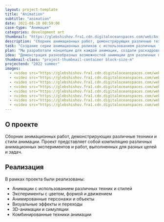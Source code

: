 ```yaml
---
layout: project-template
title: "Animation"
subtitle: "animation"
date: 2021-08-10 00:59:00
case-type: "Анимация"
categories: development art
thumbnail: "https://glebshishov.fra1.cdn.digitaloceanspaces.com/web/Animation/Animation_thumbnail.gif"
description: "Сборник анимационных работ, демонстрирующих различные техники и стили анимации."
task: "Создание серии анимационных роликов с использованием различных техник и визуальных эффектов."
plan: "Мы разработали концепции для каждой анимации, создали раскадровки, реализовали анимации с использованием различных техник и провели постобработку."
idea: "Демонстрация разнообразных возможностей анимации для различных проектов и задач."
thumbnail-class: "project-thumbnail-container block-size-m"
projectend: "2022 summer"
images:
  - <video src="https://glebshishov.fra1.cdn.digitaloceanspaces.com/web/Animation/Anim-color.mp4" autoplay loop muted playsinline class="project-video" alt="Animation color"></video>
  - <video src="https://glebshishov.fra1.cdn.digitaloceanspaces.com/web/Animation/Anim-dragon.mp4" autoplay loop muted playsinline class="project-video" alt="Animation dragon"></video>
  - <video src="https://glebshishov.fra1.cdn.digitaloceanspaces.com/web/Animation/Anim-feroliq.mp4" autoplay loop muted playsinline class="project-video" alt="Animation feroliq"></video>
  - <video src="https://glebshishov.fra1.cdn.digitaloceanspaces.com/web/Animation/Anim-light.mp4" autoplay loop muted playsinline class="project-video" alt="Animation light"></video>
  - <video src="https://glebshishov.fra1.cdn.digitaloceanspaces.com/web/Animation/Anim-magnit.mp4" autoplay loop muted playsinline class="project-video" alt="Animation magnit"></video>
  - <video src="https://glebshishov.fra1.cdn.digitaloceanspaces.com/web/Animation/Anim-matrsh.mp4" autoplay loop muted playsinline class="project-video" alt="Animation matrsh"></video>
  - <video src="https://glebshishov.fra1.cdn.digitaloceanspaces.com/web/Animation/Anim-room.mp4" autoplay loop muted playsinline class="project-video" alt="Animation room"></video>
  - <video src="https://glebshishov.fra1.cdn.digitaloceanspaces.com/web/Animation/Anim-shafle.mp4" autoplay loop muted playsinline class="project-video" alt="Animation shafle"></video>
---
```


## О проекте

Сборник анимационных работ, демонстрирующих различные техники и стили анимации. Проект представляет собой компиляцию различных анимационных экспериментов и работ, выполненных для разных целей и задач.

## Реализация

В рамках проекта были реализованы:
- Анимации с использованием различных техник и стилей
- Эксперименты с цветом, формой и движением
- Анимированные персонажи и объекты
- Визуальные эффекты и переходы
- 3D-анимации и симуляции
- Комбинированные техники анимации
